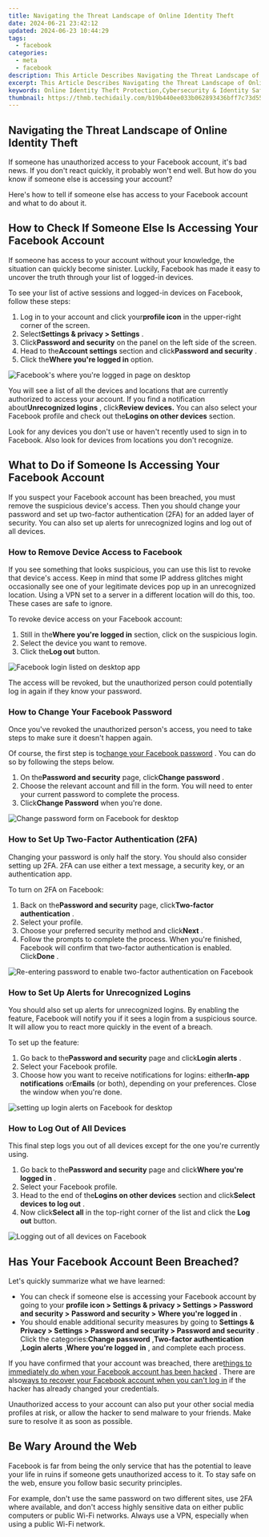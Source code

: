 ```yaml
---
title: Navigating the Threat Landscape of Online Identity Theft
date: 2024-06-21 23:42:12
updated: 2024-06-23 10:44:29
tags:
  - facebook
categories:
  - meta
  - facebook
description: This Article Describes Navigating the Threat Landscape of Online Identity Theft
excerpt: This Article Describes Navigating the Threat Landscape of Online Identity Theft
keywords: Online Identity Theft Protection,Cybersecurity & Identity Safety,Preventing Internet Fraud,Secure Digital Identity,Threat Management Security,Safe Web Practices,Identity Theft Defense Strategies
thumbnail: https://thmb.techidaily.com/b19b440ee033b062893436bff7c73d55af4b510d997596576ac31f3af838cbea.jpg
---
```


## Navigating the Threat Landscape of Online Identity Theft

 If someone has unauthorized access to your Facebook account, it's bad news. If you don't react quickly, it probably won't end well. But how do you know if someone else is accessing your account?

 Here's how to tell if someone else has access to your Facebook account and what to do about it.

## How to Check If Someone Else Is Accessing Your Facebook Account

 If someone has access to your account without your knowledge, the situation can quickly become sinister. Luckily, Facebook has made it easy to uncover the truth through your list of logged-in devices.

 To see your list of active sessions and logged-in devices on Facebook, follow these steps:

1. Log in to your account and click your**profile icon** in the upper-right corner of the screen.
2. Select**Settings & privacy > Settings** .
3. Click**Password and security** on the panel on the left side of the screen.
4. Head to the**Account settings** section and click**Password and security** .
5. Click the**Where you're logged in** option.

![Facebook's where you're logged in page on desktop](https://static1.makeuseofimages.com/wordpress/wp-content/uploads/2023/09/facebook-s-where-you-re-logged-in-page-on-desktop.jpg)

 You will see a list of all the devices and locations that are currently authorized to access your account. If you find a notification about**Unrecognized logins** , click**Review devices.** You can also select your Facebook profile and check out the**Logins on other devices** section.

 Look for any devices you don't use or haven't recently used to sign in to Facebook. Also look for devices from locations you don't recognize.

## What to Do if Someone Is Accessing Your Facebook Account

 If you suspect your Facebook account has been breached, you must remove the suspicious device's access. Then you should change your password and set up two-factor authentication (2FA) for an added layer of security. You can also set up alerts for unrecognized logins and log out of all devices.

### How to Remove Device Access to Facebook

 If you see something that looks suspicious, you can use this list to revoke that device's access. Keep in mind that some IP address glitches might occasionally see one of your legitimate devices pop up in an unrecognized location. Using a VPN set to a server in a different location will do this, too. These cases are safe to ignore.

To revoke device access on your Facebook account:

1. Still in the**Where you're logged in** section, click on the suspicious login.
2. Select the device you want to remove.
3. Click the**Log out** button.

![Facebook login listed on desktop app](https://static1.makeuseofimages.com/wordpress/wp-content/uploads/2023/09/facebook-login-listed-on-desktop-app.jpg)

 The access will be revoked, but the unauthorized person could potentially log in again if they know your password.

### How to Change Your Facebook Password

 Once you've revoked the unauthorized person's access, you need to take steps to make sure it doesn't happen again.

 Of course, the first step is to[change your Facebook password](https://www.makeuseof.com/tag/change-facebook-password/) . You can do so by following the steps below.

1. On the**Password and security** page, click**Change password** .
2. Choose the relevant account and fill in the form. You will need to enter your current password to complete the process.
3. Click**Change Password** when you're done.

![Change password form on Facebook for desktop](https://static1.makeuseofimages.com/wordpress/wp-content/uploads/2023/09/change-password-form-on-facebook-for-desktop.jpg)

### How to Set Up Two-Factor Authentication (2FA)

 Changing your password is only half the story. You should also consider setting up 2FA. 2FA can use either a text message, a security key, or an authentication app.

To turn on 2FA on Facebook:

1. Back on the**Password and security** page, click**Two-factor authentication** .
2. Select your profile.
3. Choose your preferred security method and click**Next** .
4. Follow the prompts to complete the process. When you're finished, Facebook will confirm that two-factor authentication is enabled. Click**Done** .

![Re-entering password to enable two-factor authentication on Facebook](https://static1.makeuseofimages.com/wordpress/wp-content/uploads/2023/09/re-entering-password-to-enable-two-factor-authentication-on-facebook.jpg)

### How to Set Up Alerts for Unrecognized Logins

 You should also set up alerts for unrecognized logins. By enabling the feature, Facebook will notify you if it sees a login from a suspicious source. It will allow you to react more quickly in the event of a breach.

To set up the feature:

1. Go back to the**Password and security** page and click**Login alerts** .
2. Select your Facebook profile.
3. Choose how you want to receive notifications for logins: either**In-app notifications** or**Emails** (or both), depending on your preferences. Close the window when you're done.

![setting up login alerts on Facebook for desktop](https://static1.makeuseofimages.com/wordpress/wp-content/uploads/2023/09/setting-up-login-alerts-on-facebook-for-desktop.jpg)

### How to Log Out of All Devices

 This final step logs you out of all devices except for the one you're currently using.

1. Go back to the**Password and security** page and click**Where you're logged in** .
2. Select your Facebook profile.
3. Head to the end of the**Logins on other devices** section and click**Select devices to log out** .
4. Now click**Select all** in the top-right corner of the list and click the **Log out** button.

![Logging out of all devices on Facebook](https://static1.makeuseofimages.com/wordpress/wp-content/uploads/2023/09/logging-out-of-all-devices-on-facebook.jpg)

## Has Your Facebook Account Been Breached?

Let's quickly summarize what we have learned:

* You can check if someone else is accessing your Facebook account by going to your **profile icon > Settings & privacy > Settings > Password and security >** **Password and security >** **Where you're logged in** .
* You should enable additional security measures by going to **Settings & Privacy > Settings > Password and security > Password and security** . Click the categories:**Change password** ,**Two-factor authentication** ,**Login alerts** ,**Where you're logged in** , and complete each process.

 If you have confirmed that your account was breached, there are[things to immediately do when your Facebook account has been hacked](https://www.makeuseof.com/tag/4-immediately-facebook-account-hacked/) . There are also[ways to recover your Facebook account when you can't log in](https://www.makeuseof.com/tag/recover-facebook-account-longer-log/) if the hacker has already changed your credentials.

 Unauthorized access to your account can also put your other social media profiles at risk, or allow the hacker to send malware to your friends. Make sure to resolve it as soon as possible.

## Be Wary Around the Web

 Facebook is far from being the only service that has the potential to leave your life in ruins if someone gets unauthorized access to it. To stay safe on the web, ensure you follow basic security principles.

 For example, don't use the same password on two different sites, use 2FA where available, and don't access highly sensitive data on either public computers or public Wi-Fi networks. Always use a VPN, especially when using a public Wi-Fi network.


<ins class="adsbygoogle"
     style="display:block"
     data-ad-format="autorelaxed"
     data-ad-client="ca-pub-7571918770474297"
     data-ad-slot="1223367746"></ins>



<ins class="adsbygoogle"
     style="display:block"
     data-ad-client="ca-pub-7571918770474297"
     data-ad-slot="8358498916"
     data-ad-format="auto"
     data-full-width-responsive="true"></ins>
